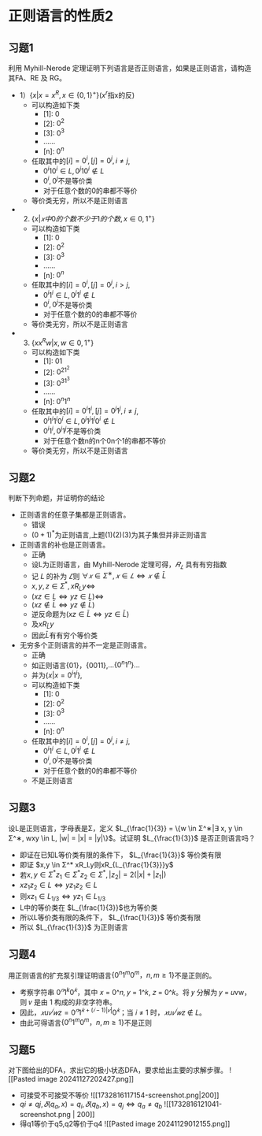 # 正则语言的性质2
## 习题1
利用 Myhill-Nerode 定理证明下列语言是否正则语言，如果是正则语言，请构造其FA、RE 及 RG。
- 1）$\{ x|x=x^R,x \in \{0,1\}^+\}$($x^r$指x的反)
	- 可以构造如下类
		-    \[1\]: 0
		-    \[2\]: $0^2$
		-    \[3\]: $0^3$
		- ......
		- \[n\]: $0^n$
	- 任取其中的$[i]=0^i,[j]=0^j ,i \neq j$,
		- $0^i10^i \in L ,0^j10^i\notin L$
		- $0^i,0^j$不是等价类
		- 对于任意个数的0的串都不等价
	- 等价类无穷，所以不是正则语言
- 2) $\{ x| 𝑥 中 0 的个数不少于 1 的个数,x \in {0,1}^+\}$
	- 可以构造如下类
		-    \[1\]: 0
		-    \[2\]: $0^2$
		-    \[3\]: $0^3$
		- ......
		- \[n\]: $0^n$
	- 任取其中的$[i]=0^i,[j]=0^j ,i > j$,
		- $0^i1^i \in L ,0^j1^i\notin L$
		- $0^i,0^j$不是等价类
		- 对于任意个数的0的串都不等价
	- 等价类无穷，所以不是正则语言
- 3) $\{xx^Rw|x,w \in {0,1}^+\}$
	- 可以构造如下类
		-    \[1\]: 01
		-    \[2\]: $0^21^2$
		-    \[3\]: $0^31^3$
		- ......
		- \[n\]: $0^n1^n$
	- 任取其中的$[i]=0^i1^i,[j]=0^j1^j ,i \neq j$,
		- $0^i1^i1^i0^i \in L ,0^j1^j1^i0^i\notin L$
		- $0^i1^i,0^j1^j$不是等价类
		- 对于任意个数n的n个0n个1的串都不等价
	- 等价类无穷，所以不是正则语言
## 习题2
判断下列命题，并证明你的结论
- 正则语言的任意子集都是正则语言。
	- 错误
	- $(0+1)^*$为正则语言,上题(1)(2)(3)为其子集但并非正则语言
- 正则语言的补也是正则语言。
	- 正确
	- 设L为正则语言，由 Myhill-Nerode 定理可得，$𝑅_𝐿$ 具有有穷指数
	- 记 𝐿 的补为 $\bar{𝐿}$则 $∀𝑥 ∈ Σ^∗, 𝑥 ∈ 𝐿 ⇔ 𝑥 ∉ \bar{L}$
	- $x,y,z \in Σ^*,x R_L y \iff$
	- $(xz \in L \iff yz \in L) \iff$
	- $(xz\notin \bar{L}\iff yz \notin \bar{L})$
	- 逆反命题为$(xz\in \bar{L}\iff yz \in \bar{L})$
	- 及$xR_{\bar{L}}y$
	- 因此$\bar{L}$有有穷个等价类
- 无穷多个正则语言的并不一定是正则语言。
	- 正确
	- 如正则语言{01}，$\{0011\}$,$\dots \{0^n1^n\} \dots$
	- 并为$\{x|x=0^i1^i\}$,
	- 可以构造如下类
		-    \[1\]: 0
		-    \[2\]: $0^2$
		-    \[3\]: $0^3$
		- ......
		- \[n\]: $0^n$
	- 任取其中的$[i]=0^i,[j]=0^j ,i \neq j$,
		- $0^i1^i \in L ,0^j1^i\notin L$
		- $0^i,0^j$不是等价类
		- 对于任意个数的0的串都不等价
	- 不是正则语言
## 习题3
设L是正则语言，字母表是Σ，定义 $L_{\frac{1}{3}} = \{w \in Σ^∗|∃ x, y \in Σ^∗, wxy \in L, |w| = |x| = |y|\}$。试证明 $L_{\frac{1}{3}}$ 是否正则语言吗？
- 即证在已知L等价类有限的条件下， $L_{\frac{1}{3}}$ 等价类有限
- 即证 $x,y \in Σ^* xR_Ly则xR_{L_{\frac{1}{3}}}y$ 
- 若$x,y \in Σ^* z_1 \in Σ^* z_2\in Σ^*,|z_2|=2(|x|+|z_1|)$
- $xz_1z_2 \in L \iff yz_1z_2 \in L$
- 则$xz_1 \in L_{1/3} \iff yz_1 \in L_{1/3}$
- L中的等价类在 $L_{\frac{1}{3}}$也为等价类
- 所以L等价类有限的条件下， $L_{\frac{1}{3}}$ 等价类有限
- 所以 $L_{\frac{1}{3}}$ 为正则语言
## 习题4
用正则语言的扩充泵引理证明语言$\{0^n1^m0^m，n, m≥1\}$不是正则的。
- 考察字符串 $0^𝑛1^k0^𝑘$，其中 𝑥 = 0^𝑛, 𝑦 = 1^𝑘, 𝑧 = 0^𝑘。将 𝑦 分解为 𝑦 = 𝑢vw，则 𝑣 是由 1 构成的非空字符串。
- 因此，$𝑥u𝑣^𝑖𝑤z = 0^𝑛1^{𝑘+(𝑖−1)|𝑣|} 0^𝑘$；当 𝑖 ≠ 1 时，$𝑥u𝑣^𝑖𝑤z$ ∉ 𝐿。
- 由此可得语言$\{0^n1^m0^m，n, m≥1\}$不是正则
## 习题5
对下图给出的DFA，求出它的极小状态DFA，要求给出主要的求解步骤。
![[Pasted image 20241127202427.png]]
- 可接受不可接受不等价
![[1732816117154-screenshot.png|200]]
-  $qi \neq qj ,𝛿(q_a,x)=q_i,𝛿(q_b,x)=q_j \iff q_a \neq q_b$
![[1732816121041-screenshot.png | 200]]
- 得q1等价于q5,q2等价于q4
![[Pasted image 20241129012155.png]]
